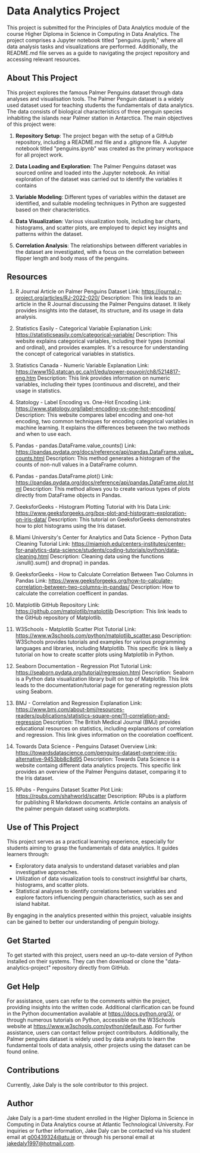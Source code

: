 # Data Analytics Project

This project is submitted for the Principles of Data Analytics module of the course Higher Diploma in Science in Computing in Data Analytics. The project comprises a Jupyter notebook titled "penguins.ipynb," where all data analysis tasks and visualizations are performed. Additionally, the README.md file serves as a guide to navigating the project repository and accessing relevant resources.


## About This Project

This project explores the famous Palmer Penguins dataset through data analyses and visualisation tools. The Palmer Penguin dataset is a widely used dataset used for teaching students the fundamentals of data analytics. The data consists of biological characteristics of three penguin species inhabiting the islands near Palmer station in Antarctica. The main objectives of this project were:

1. **Repository Setup**: The project began with the setup of a GitHub repository, including a README.md file and a .gitignore file. A Jupyter notebook titled "penguins.ipynb" was created as the primary workspace for all project work.

2. **Data Loading and Exploration**: The Palmer Penguins dataset was sourced online and loaded into the Jupyter notebook. An initial exploration of the dataset was carried out to identify the variables it contains

3. **Variable Modeling**: Different types of variables within the dataset are identified, and suitable modeling techniques in Python are suggested based on their characteristics. 

4. **Data Visualization**: Various visualization tools, including bar charts, histograms, and scatter plots, are employed to depict key insights and patterns within the dataset.

5. **Correlation Analysis**: The relationships between different variables in the dataset are investigated, with a focus on the correlation between flipper length and body mass of the penguins.


## Resources

1. R Journal Article on Palmer Penguins Dataset
Link: https://journal.r-project.org/articles/RJ-2022-020/
Description: This link leads to an article in the R Journal discussing the Palmer Penguins dataset. It likely provides insights into the dataset, its structure, and its usage in data analysis.

2. Statistics Easily - Categorical Variable Explanation
Link: https://statisticseasily.com/categorical-variable/
Description: This website explains categorical variables, including their types (nominal and ordinal), and provides examples. It's a resource for understanding the concept of categorical variables in statistics.

3. Statistics Canada - Numeric Variable Explanation
Link: https://www150.statcan.gc.ca/n1/edu/power-pouvoir/ch8/5214817-eng.htm
Description: This link provides information on numeric variables, including their types (continuous and discrete), and their usage in statistics.

4. Statology - Label Encoding vs. One-Hot Encoding
Link: https://www.statology.org/label-encoding-vs-one-hot-encoding/
Description: This website compares label encoding and one-hot encoding, two common techniques for encoding categorical variables in machine learning. It explains the differences between the two methods and when to use each.

5. Pandas - pandas.DataFrame.value_counts()
Link: https://pandas.pydata.org/docs/reference/api/pandas.DataFrame.value_counts.html
Description: This method generates a histogram of the counts of non-null values in a DataFrame column.

6. Pandas - pandas.DataFrame.plot()
Link: https://pandas.pydata.org/docs/reference/api/pandas.DataFrame.plot.html
Description: This method allows you to create various types of plots directly from DataFrame objects in Pandas.

5. GeeksforGeeks - Histogram Plotting Tutorial with Iris Data
Link: https://www.geeksforgeeks.org/box-plot-and-histogram-exploration-on-iris-data/
Description: This tutorial on GeeksforGeeks demonstrates how to plot histograms using the Iris dataset.

8. Miami University's Center for Analytics and Data Science - Python Data Cleaning Tutorial
Link: https://miamioh.edu/centers-institutes/center-for-analytics-data-science/students/coding-tutorials/python/data-cleaning.html
Description: Cleaning data using the functions .isnull().sum() and dropna() in pandas.

9. GeeksforGeeks - How to Calculate Correlation Between Two Columns in Pandas
Link: https://www.geeksforgeeks.org/how-to-calculate-correlation-between-two-columns-in-pandas/
Description: How to calculate the correlation coefficent in pandas.

10. Matplotlib GitHub Repository
Link: https://github.com/matplotlib/matplotlib
Description: This link leads to the GitHub repository of Matplotlib.

11. W3Schools - Matplotlib Scatter Plot Tutorial
Link: https://www.w3schools.com/python/matplotlib_scatter.asp
Description: W3Schools provides tutorials and examples for various programming languages and libraries, including Matplotlib. This specific link is likely a tutorial on how to create scatter plots using Matplotlib in Python.

12. Seaborn Documentation - Regression Plot Tutorial
Link: https://seaborn.pydata.org/tutorial/regression.html
Description: Seaborn is a Python data visualization library built on top of Matplotlib. This link leads to the documentation/tutorial page for generating regression plots using Seaborn.

13. BMJ - Correlation and Regression Explanation
Link: https://www.bmj.com/about-bmj/resources-readers/publications/statistics-square-one/11-correlation-and-regression
Description: The British Medical Journal (BMJ) provides educational resources on statistics, including explanations of correlation and regression. This link gives information on the coorelation coefficent.

14. Towards Data Science - Penguins Dataset Overview
Link: https://towardsdatascience.com/penguins-dataset-overview-iris-alternative-9453bb8c8d95
Description: Towards Data Science is a website containg different data analytics projects. This specific link provides an overview of the Palmer Penguins dataset, comparing it to the Iris dataset.

15. RPubs - Penguins Dataset Scatter Plot
Link: https://rpubs.com/shahworld/scatter
Description: RPubs is a platform for publishing R Markdown documents. Article contains an analysis of the palmer penguin dataset using scatterplots.

## Use of This Project

This project serves as a practical learning experience, especially for students aiming to grasp the fundamentals of data analytics. It guides learners through:

* Exploratory data analysis to understand dataset variables and plan investigative approaches.
* Utilization of data visualization tools to construct insightful bar charts, histograms, and scatter plots.
* Statistical analyses to identify correlations between variables and explore factors influencing penguin characteristics, such as sex and island habitat.

By engaging in the analytics presented within this project, valuable insights can be gained to better our understanding of penguin biology.

## Get Started

To get started with this project, users need an up-to-date version of Python installed on their systems. They can then download or clone the "data-analytics-project" repository directly from GitHub.


## Get Help

For assistance, users can refer to the comments within the project, providing insights into the written code. Additional clarification can be found in the Python documentation available at https://docs.python.org/3/, or through numerous tutorials on Python, accessible on the W3Schools website at https://www.w3schools.com/python/default.asp. For further assistance, users can contact fellow project contributors. Additionally, the Palmer penguins dataset is widely used by data analysts to learn the fundamental tools of data analysis, other projects using the dataset can be found online.

## Contributions

Currently, Jake Daly is the sole contributor to this project.


## Author

Jake Daly is a part-time student enrolled in the Higher Diploma in Science in Computing in Data Analytics course at Atlantic Technological University. For inquiries or further information, Jake Daly can be contacted via his student email at g00439324@atu.ie or through his personal email at jakedaly1997@hotmail.com.